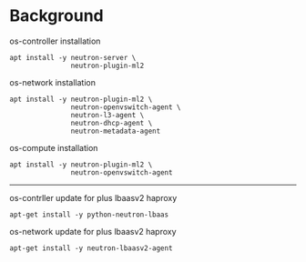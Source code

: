 # Background

os-controller installation

```
apt install -y neutron-server \
               neutron-plugin-ml2
```

os-network installation

```
apt install -y neutron-plugin-ml2 \
               neutron-openvswitch-agent \
               neutron-l3-agent \
               neutron-dhcp-agent \
               neutron-metadata-agent
```

os-compute installation

```
apt install -y neutron-plugin-ml2 \
               neutron-openvswitch-agent
```

---

os-contrller update for plus lbaasv2 haproxy

```
apt-get install -y python-neutron-lbaas
```

os-network update for plus lbaasv2 haproxy

```
apt-get install -y neutron-lbaasv2-agent
```
